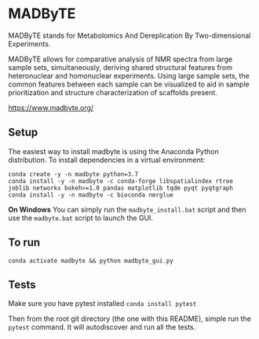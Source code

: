 # MADByTE

MADByTE stands for Metabolomics And Dereplication By Two-dimensional Experiments.

MADByTE allows for comparative analysis of NMR spectra from large sample sets, simultaneously, deriving shared structural features from heteronuclear and homonuclear experiments. Using large sample sets, the common features between each sample can be visualized to aid in sample prioritization and structure characterization of scaffolds present.

https://www.madbyte.org/


## Setup


The easiest way to install madbyte is using the Anaconda Python distribution. To install dependencies in a virtual environment:

```
conda create -y -n madbyte python=3.7
conda install -y -n madbyte -c conda-forge libspatialindex rtree joblib networkx bokeh>=1.0 pandas matplotlib tqdm pyqt pyqtgraph
conda install -y -n madbyte -c bioconda nmrglue
```

**On Windows** You can simply run the `madbyte_install.bat` script and then use the `madbyte.bat` script to launch the GUI.


## To run

`conda activate madbyte && python madbyte_gui.py`


## Tests

Make sure you have pytest installed `conda install pytest`

Then from the root git directory (the one with this README), simple run the `pytest` command. It will autodiscover and run all the tests.
